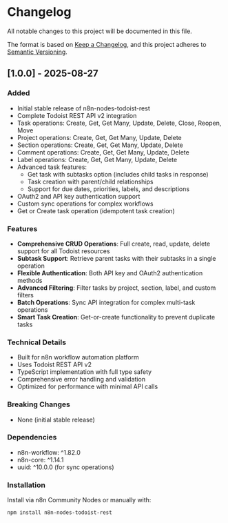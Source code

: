 # Changelog

All notable changes to this project will be documented in this file.

The format is based on [Keep a Changelog](https://keepachangelog.com/en/1.0.0/),
and this project adheres to [Semantic Versioning](https://semver.org/spec/v2.0.0.html).

## [1.0.0] - 2025-08-27

### Added
- Initial stable release of n8n-nodes-todoist-rest
- Complete Todoist REST API v2 integration
- Task operations: Create, Get, Get Many, Update, Delete, Close, Reopen, Move
- Project operations: Create, Get, Get Many, Update, Delete
- Section operations: Create, Get, Get Many, Update, Delete
- Comment operations: Create, Get, Get Many, Update, Delete
- Label operations: Create, Get, Get Many, Update, Delete
- Advanced task features:
  - Get task with subtasks option (includes child tasks in response)
  - Task creation with parent/child relationships
  - Support for due dates, priorities, labels, and descriptions
- OAuth2 and API key authentication support
- Custom sync operations for complex workflows
- Get or Create task operation (idempotent task creation)

### Features
- **Comprehensive CRUD Operations**: Full create, read, update, delete support for all Todoist resources
- **Subtask Support**: Retrieve parent tasks with their subtasks in a single operation
- **Flexible Authentication**: Both API key and OAuth2 authentication methods
- **Advanced Filtering**: Filter tasks by project, section, label, and custom filters
- **Batch Operations**: Sync API integration for complex multi-task operations
- **Smart Task Creation**: Get-or-create functionality to prevent duplicate tasks

### Technical Details
- Built for n8n workflow automation platform
- Uses Todoist REST API v2
- TypeScript implementation with full type safety
- Comprehensive error handling and validation
- Optimized for performance with minimal API calls

### Breaking Changes
- None (initial stable release)

### Dependencies
- n8n-workflow: ^1.82.0
- n8n-core: ^1.14.1
- uuid: ^10.0.0 (for sync operations)

### Installation
Install via n8n Community Nodes or manually with:
```bash
npm install n8n-nodes-todoist-rest
```